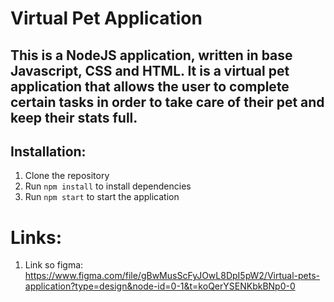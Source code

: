 # Virtual Pet Application

## This is a NodeJS application, written in base Javascript, CSS and HTML. It is a virtual pet application that allows the user to complete certain tasks in order to take care of their pet and keep their stats full.

## Installation:

1. Clone the repository
2. Run `npm install` to install dependencies
3. Run `npm start` to start the application

# Links:
1. Link so figma: https://www.figma.com/file/gBwMusScFyJOwL8DpI5pW2/Virtual-pets-application?type=design&node-id=0-1&t=koQerYSENKbkBNp0-0
